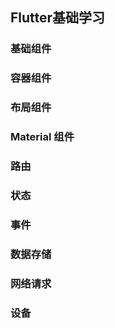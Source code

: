 ## Flutter基础学习

### 基础组件

### 容器组件

### 布局组件

### Material 组件

### 路由

### 状态

### 事件

### 数据存储

### 网络请求

### 设备
